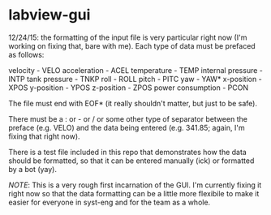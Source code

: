 # labview-gui

12/24/15: the formatting of the input file is very particular right now (I'm working on fixing that, bare with me). Each type of data must be prefaced as follows:

velocity - VELO
acceleration - ACEL
temperature - TEMP
internal pressure - INTP
tank pressure - TNKP
roll - ROLL
pitch - PITC
yaw - YAW*
x-position - XPOS
y-position - YPOS
z-position - ZPOS
power consumption - PCON

The file must end with EOF* (it really shouldn't matter, but just to be safe).

There must be a : or - or / or some other type of separator between the preface (e.g. VELO) and the data being entered (e.g. 341.85; again, I'm fixing that right now).

There is a test file included in this repo that demonstrates how the data should be formatted, so that it can be entered manually (ick) or formatted by a bot (yay).

*NOTE*: This is a very rough first incarnation of the GUI. I'm currently fixing it right now so that the data formatting can be a little more flexibile to make it easier for everyone in syst-eng and for the team as a whole.
